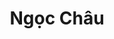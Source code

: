 ---
layout: album_gallery
resource: instagram
title: "Ngọc Châu"
description: "Instagram albums of Ngọc Châu</br>. Username: chaucoor"
active: gallery
images:
- image_path: /chaucoor/1/20240929_120958_461391318_1987636188324687_8160231604694919816_n.jpg
  gallery-folder: /gallery/chaucoor/1/
  gallery-name: 1
  gallery-date: April 2025
- image_path: /chaucoor/2/20240508_223942_442371397_18033111130939252_4866643287169123057_n.jpg
  gallery-folder: /gallery/chaucoor/2/
  gallery-name: 2
  gallery-date: April 2025
- image_path: /chaucoor/3/20241103_202823_465298854_435366682626395_3587183485010344868_n.jpg
  gallery-folder: /gallery/chaucoor/3/
  gallery-name: 3
  gallery-date: April 2025
---
